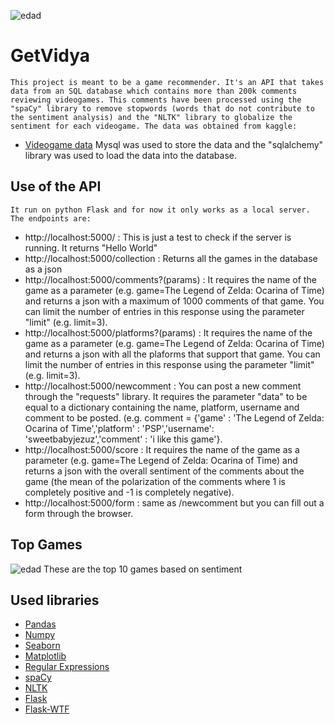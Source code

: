 ![edad](https://github.com/SweetBabyJezuz/Jaws/blob/master/img/edad.jpg)
# GetVidya
    This project is meant to be a game recommender. It's an API that takes data from an SQL database which contains more than 200k comments reviewing videogames. This comments have been processed using the "spaCy" library to remove stopwords (words that do not contribute to the sentiment analysis) and the "NLTK" library to globalize the sentiment for each videogame. The data was obtained from kaggle:
* [Videogame data](https://www.kaggle.com/dahlia25/metacritic-video-game-comments)
    Mysql was used to store the data and the "sqlalchemy" library was used to load the data into the database.
## Use of the API
    It run on python Flask and for now it only works as a local server. The endpoints are:
* http://localhost:5000/ : This is just a test to check if the server is running. It returns "Hello World"
* http://localhost:5000/collection : Returns all the games in the database as a json
* http://localhost:5000/comments?(params) : It requires the name of the game as a parameter (e.g. game=The Legend of Zelda: Ocarina of Time) and returns a json with a maximum of 1000 comments of that game. You can limit the number of entries in this response using the parameter "limit" (e.g. limit=3).
* http://localhost:5000/platforms?(params) : It requires the name of the game as a parameter (e.g. game=The Legend of Zelda: Ocarina of Time) and returns a json with all the plaforms that support that game. You can limit the number of entries in this response using the parameter "limit" (e.g. limit=3).
* http://localhost:5000/newcomment : You can post a new comment through the "requests" library. It requires the parameter "data" to be equal to a dictionary containing the name, platform, username and comment to be posted. (e.g. comment = {'game' : 'The Legend of Zelda: Ocarina of Time','platform' : 'PSP','username': 'sweetbabyjezuz','comment' : 'i like this game'}.
* http://localhost:5000/score : It requires the name of the game as a parameter (e.g. game=The Legend of Zelda: Ocarina of Time) and returns a json with the overall sentiment of the comments about the game (the mean of the polarization of the comments where 1 is completely positive and -1 is completely negative). 
* http://localhost:5000/form :  same as /newcomment but you can fill out a form through the browser.
## Top Games
![edad](https://github.com/SweetBabyJezuz/Jaws/blob/master/img/edad.jpg)
 These are the top 10 games based on sentiment
 ## Used libraries
 * [Pandas](https://pandas.pydata.org/docs/)
 * [Numpy](https://numpy.org/doc/stable/)
 * [Seaborn](https://seaborn.pydata.org/)
 * [Matplotlib](https://matplotlib.org/stable/index.html)
 * [Regular Expressions](https://docs.python.org/3/library/re.html)
 * [spaCy](https://spacy.io/usage)
 * [NLTK](https://www.nltk.org/)
 * [Flask](https://flask.palletsprojects.com/en/2.0.x/)
 * [Flask-WTF](https://flask-wtf.readthedocs.io/en/0.15.x/)